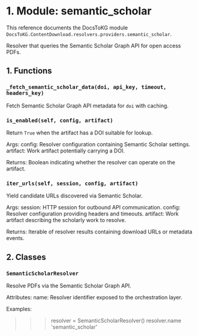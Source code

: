 # 1. Module: semantic_scholar

This reference documents the DocsToKG module ``DocsToKG.ContentDownload.resolvers.providers.semantic_scholar``.

Resolver that queries the Semantic Scholar Graph API for open access PDFs.

## 1. Functions

### `_fetch_semantic_scholar_data(doi, api_key, timeout, headers_key)`

Fetch Semantic Scholar Graph API metadata for ``doi`` with caching.

### `is_enabled(self, config, artifact)`

Return ``True`` when the artifact has a DOI suitable for lookup.

Args:
config: Resolver configuration containing Semantic Scholar settings.
artifact: Work artifact potentially carrying a DOI.

Returns:
Boolean indicating whether the resolver can operate on the artifact.

### `iter_urls(self, session, config, artifact)`

Yield candidate URLs discovered via Semantic Scholar.

Args:
session: HTTP session for outbound API communication.
config: Resolver configuration providing headers and timeouts.
artifact: Work artifact describing the scholarly work to resolve.

Returns:
Iterable of resolver results containing download URLs or metadata events.

## 2. Classes

### `SemanticScholarResolver`

Resolve PDFs via the Semantic Scholar Graph API.

Attributes:
name: Resolver identifier exposed to the orchestration layer.

Examples:
>>> resolver = SemanticScholarResolver()
>>> resolver.name
'semantic_scholar'
